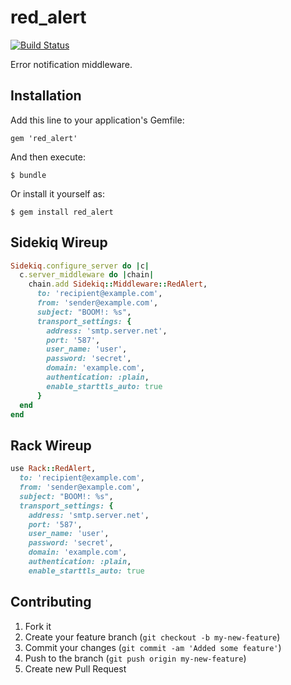 # red_alert
[![Build Status](https://travis-ci.org/KATALUS/red_alert.png?branch=master)](https://travis-ci.org/KATALUS/red_alert)

Error notification middleware.

## Installation

Add this line to your application's Gemfile:

    gem 'red_alert'

And then execute:

    $ bundle

Or install it yourself as:

    $ gem install red_alert

## Sidekiq Wireup

```ruby
Sidekiq.configure_server do |c|
  c.server_middleware do |chain|
    chain.add Sidekiq::Middleware::RedAlert,
      to: 'recipient@example.com',
      from: 'sender@example.com',
      subject: "BOOM!: %s",
      transport_settings: {
        address: 'smtp.server.net',
        port: '587',
        user_name: 'user',
        password: 'secret',
        domain: 'example.com',
        authentication: :plain,
        enable_starttls_auto: true
      }
  end
end
```

## Rack Wireup

```ruby
use Rack::RedAlert,
  to: 'recipient@example.com',
  from: 'sender@example.com',
  subject: "BOOM!: %s",
  transport_settings: {
    address: 'smtp.server.net',
    port: '587',
    user_name: 'user',
    password: 'secret',
    domain: 'example.com',
    authentication: :plain,
    enable_starttls_auto: true
```

## Contributing

1. Fork it
2. Create your feature branch (`git checkout -b my-new-feature`)
3. Commit your changes (`git commit -am 'Added some feature'`)
4. Push to the branch (`git push origin my-new-feature`)
5. Create new Pull Request
